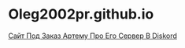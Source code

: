 # Oleg2002pr.github.io


[Сайт Под Заказ Артему Про Его Сервер В Diskord](Oleg2002pr.github.io/https/index.html)

